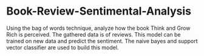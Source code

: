 # Book-Review-Sentimental-Analysis
Using the bag of words technique, analyze how the book Think and Grow Rich is perceived. The gathered data is of reviews. This model can be trained on new data and predict the sentiment. The naive bayes and support vector classifier are used to build this model.
